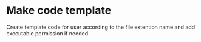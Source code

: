 Make code template
==================
Create template code for user according to the file extention name and add executable permission if needed.

